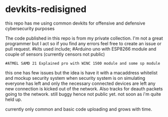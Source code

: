 # devkits-redisigned
this repo has me using common devkits for offensive and defensive cybersecurity purposes

The code published in this repo is from my private collection. I'm not a great programmer but I act so if you find any errors feel free to create an issue or pull request.
 #kits used include;
    #Arduino uno with ESP8266 module and couple of sensors (currently censors not public)
    
    #ATMEL SAMD 21 Explained pro with WINC 1500 module and some sp module
    
this one has few issues but the idea is have it with a macaddress whitelist and mockup security system when security system is on simulating everyone has left and only the necessary connected devices are left any new connection is kicked out of the network. Also tracks for deauth packets going to the network. still buggy hence not public yet. not soon as i'm quite held up.
    
currently only common and basic code uploading and grows with time.
